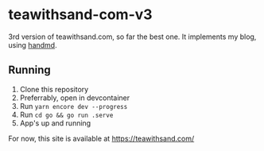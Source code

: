 # teawithsand-com-v3

3rd version of teawithsand.com, so far the best one.
It implements my blog, using [handmd](https://github.com/teawithsand/handmd).

## Running 
1. Clone this repository
2. Preferrably, open in devcontainer
3. Run `yarn encore dev --progress`
4. Run `cd go && go run .serve`
5. App's up and running

For now, this site is available at https://teawithsand.com/